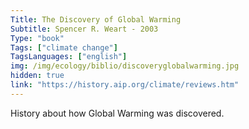 ```yaml
---
Title: The Discovery of Global Warming
Subtitle: Spencer R. Weart - 2003
Type: "book"
Tags: ["climate change"]
TagsLanguages: ["english"]
img: /img/ecology/biblio/discoveryglobalwarming.jpg
hidden: true
link: "https://history.aip.org/climate/reviews.htm"
---
```


History about how Global Warming was discovered.